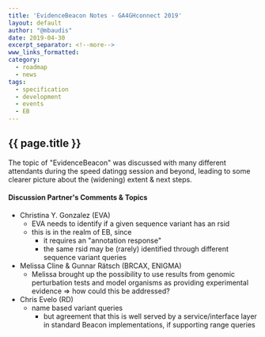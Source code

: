 ```yaml
---
title: 'EvidenceBeacon Notes - GA4GHconnect 2019'
layout: default
author: "@mbaudis"
date: 2019-04-30
excerpt_separator: <!--more-->
www_links_formatted:
category:
  - roadmap
  - news
tags:
  - specification
  - development
  - events
  - EB
---
```


## {{ page.title }}

The topic of "EvidenceBeacon" was discussed with many different attendants during the speed datingg session and beyond, leading to some clearer picture about the (widening) extent & next steps.

<!--more-->

#### Discussion Partner's Comments & Topics

* Christina Y. Gonzalez (EVA)
    - EVA needs to identify if a given sequence variant has an rsid
    - this is in the realm of EB, since
        * it requires an "annotation response"
        * the same rsid may be (rarely) identified through different sequence variant queries
* Melissa Cline & Gunnar R&auml;tsch (BRCAX, ENIGMA)
    - Melissa brought up the possibility to use results from genomic perturbation tests and model organisms as providing experimental evidence => how could this be addressed?
* Chris Evelo (RD)
    - name based variant queries
        * but agreement that this is well served by a service/interface layer in standard Beacon implementations, if supporting range queries


